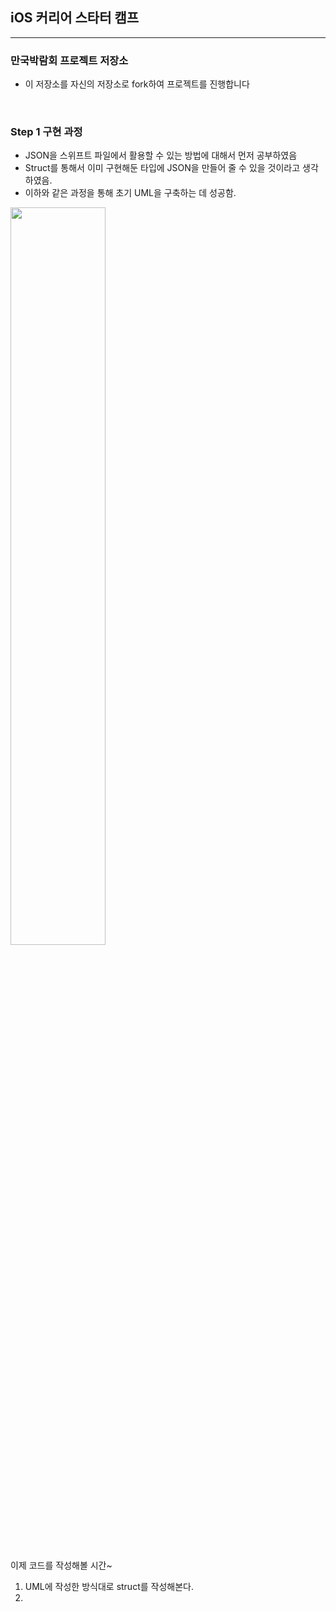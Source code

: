 ## iOS 커리어 스타터 캠프

---
### 만국박람회 프로젝트 저장소

- 이 저장소를 자신의 저장소로 fork하여 프로젝트를 진행합니다

<br>

### Step 1 구현 과정
- JSON을 스위프트 파일에서 활용할 수 있는 방법에 대해서 먼저 공부하였음
- Struct를 통해서 이미 구현해둔 타입에 JSON을 만들어 줄 수 있을 것이라고 생각하였음.
- 이하와 같은 과정을 통해 초기 UML을 구축하는 데 성공함.

<img src="만국박람회.jpg" width = "55%">

<br>
<br>
이제 코드를 작성해볼 시간~

1. UML에 작성한 방식대로 struct를 작성해본다.
2. 
